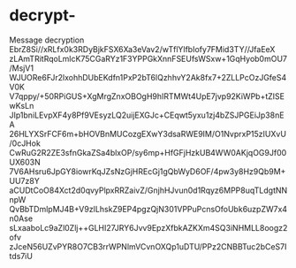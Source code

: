 # decrypt-
Message decryption
EbrZ8Si//xRLfx0k3RDyBjkFSX6Xa3eVav2/wTflYlfbIofy7FMid3TY//JfaEeX
zLAmTRitRqoLmlcK75CGaRYz1F3YPPGkXnnFSEUfsWSxw+1GqHyob0mOU7/MsjV1
WJUORe6FJr2lxohhDUbEKdfn1PxP2bT6lQzhhvY2Ak8fx7+2ZLLPcOzJGfeS4V0K
V7qppy/+50RPiGUS+XgMrgZnxOBOgH9hIRTMWt4UpE7jvp92KiWPb+tZISEwKsLn
JIp1bniLEvpXF4y8Pf9VEsyzLQ2uijEXGJc+CEqwt5yxu1zj4bZSJPGEiJp38nEA
26HLYXSrFCF6m+bHOVBnMUCozgEXwY3dsaRWE9IM/O1NvprxP15zIUXvU/0cJHok
CwRuG2R2ZE3sfnGkaZSa4blxOP/sy6mp+HfGFjHzkUB4WW0AKjqOG9Jf00UX603N
7V6AHsru6JpGY8iowrKqJZsNzGjHREcGj1gQbWyD6OF/4pw3y8Hz9Qb9M+UU7z8Y
aCUDtCoO84Xct2d0qvyPlpxRRZaivZ/GnjhHJvun0d1Rqyz6MPP8uqTLdgtNNnpW
QvBbTDmlpMJ4B+V9zILhskZ9EP4pgzQjN301VPPuPcnsOfoUbk6uzpZW7x4n0Ase
sLxaaboLc9aZl0Zlj++GLHI27JRY6Jvv9EpzXfbkAZKXm4SQ3iNHMLL8oogz2ofv
zJceN56UZvPYR8O7CB3rrWPNlmVCvnOXQp1uDTU/PPz2CNBBTuc2bCeS7Itds7iU